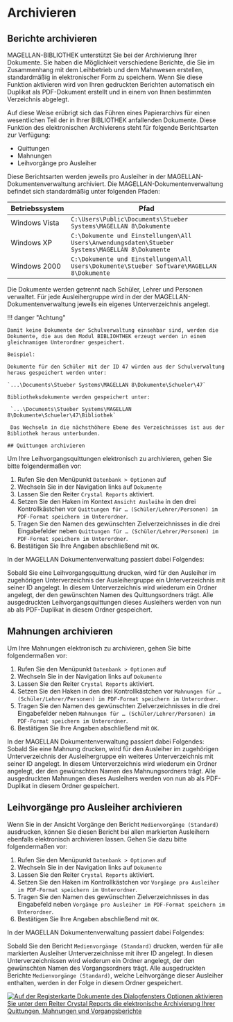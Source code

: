 # Archivieren

[1]:/assets/images/bibliothek/archiv01.png

## Berichte archivieren

MAGELLAN-BIBLIOTHEK unterstützt Sie bei der Archivierung Ihrer Dokumente. Sie haben die Möglichkeit verschiedene Berichte, die Sie im Zusammenhang mit dem Leihbetrieb und dem Mahnwesen erstellen, standardmäßig in elektronischer Form zu speichern. Wenn Sie diese Funktion aktivieren wird von Ihren gedruckten Berichten automatisch ein Duplikat als PDF-Dokument erstellt und in einem von Ihnen bestimmten Verzeichnis abgelegt.

Auf diese Weise erübrigt sich das Führen eines Papierarchivs für einen wesentlichen Teil der in Ihrer BIBLIOTHEK anfallenden Dokumente.
Diese Funktion des elektronischen Archivierens steht für folgende Berichtsarten zur Verfügung:

* Quittungen
* Mahnungen
* Leihvorgänge pro Ausleiher

Diese Berichtsarten werden jeweils pro Ausleiher in der MAGELLAN-Dokumentenverwaltung archiviert. Die MAGELLAN-Dokumentenverwaltung befindet sich standardmäßig unter folgenden Pfaden:

| Betriebssystem | Pfad                                                  |
| -------------- |------------------------------------------- |
| Windows Vista  | `C:\Users\Public\Documents\Stueber Systems\MAGELLAN 8\Dokumente`                                |
| Windows XP     | `C:\Dokumente und Einstellungen\All Users\Anwendungsdaten\Stueber Systems\MAGELLAN 8\Dokumente` |
| Windows 2000   | `C:\Dokumente und Einstellungen\All Users\Dokumente\Stueber Software\MAGELLAN 8\Dokumente`         |

Die Dokumente werden getrennt nach Schüler, Lehrer und Personen verwaltet. Für jede Ausleihergruppe wird in der der MAGELLAN-Dokumentenverwaltung jeweils ein eigenes Unterverzeichnis angelegt.


!!! danger "Achtung"

    Damit keine Dokumente der Schulverwaltung einsehbar sind, werden die Dokumente, die aus dem Modul BIBLIOHTHEK erzeugt werden in einem gleichnamigen Unterordner gespeichert. 

    Beispiel: 
    
    Dokumente für den Schüler mit der ID 47 würden aus der Schulverwaltung heraus gespeichert werden unter:
    
    `...\Documents\Stueber Systems\MAGELLAN 8\Dokumente\Schueler\47`

    Bibliotheksdokumente werden gespeichert unter:

     `...\Documents\Stueber Systems\MAGELLAN 8\Dokumente\Schueler\47\Bibliothek`
     
     Das Wechseln in die nächsthöhere Ebene des Verzeichnisses ist aus der Bibliothek heraus unterbunden.
    
    ## Quittungen archivieren

Um Ihre Leihvorgangsquittungen elektronisch zu archivieren, gehen Sie bitte folgendermaßen vor:

1. Rufen Sie den Menüpunkt `Datenbank > Optionen` auf
2. Wechseln Sie in der Navigation links auf `Dokumente`
3. Lassen Sie den Reiter `Crystal Reports` aktiviert.
4. Setzen Sie den Haken im Kontext `Ansicht Ausleihe` in den drei Kontrollkästchen vor `Quittungen für … (Schüler/Lehrer/Personen) im PDF-Format speichern im Unterordner`.
5. Tragen Sie den Namen des gewünschten Zielverzeichnisses in die drei Eingabefelder neben `Quittungen für … (Schüler/Lehrer/Personen) im PDF-Format speichern im Unterordner`.
6. Bestätigen Sie Ihre Angaben abschließend mit `OK`.

In der MAGELLAN Dokumentenverwaltung passiert dabei Folgendes:

Sobald Sie eine Leihvorgangsquittung drucken, wird für den Ausleiher im zugehörigen Unterverzeichnis der Ausleihergruppe ein Unterverzeichnis mit seiner ID angelegt. In diesem Unterverzeichnis wird wiederum ein Ordner angelegt, der den gewünschten Namen des Quittungsordners trägt. Alle ausgedruckten Leihvorgangsquittungen dieses Ausleihers werden von nun ab als PDF-Duplikat in diesem Ordner gespeichert.

## Mahnungen archivieren

Um Ihre Mahnungen elektronisch zu archivieren, gehen Sie bitte folgendermaßen vor:

1. Rufen Sie den Menüpunkt `Datenbank > Optionen` auf
2. Wechseln Sie in der Navigation links auf `Dokumente`
3. Lassen Sie den Reiter `Crystal Reports` aktiviert.
4. Setzen Sie den Haken in den drei Kontrollkästchen vor `Mahnungen für … (Schüler/Lehrer/Personen) im PDF-Format speichern im Unterordner`.
5. Tragen Sie den Namen des gewünschten Zielverzeichnisses in die drei Eingabefelder neben `Mahnungen für … (Schüler/Lehrer/Personen) im PDF-Format speichern im Unterordner`.
6. Bestätigen Sie Ihre Angaben abschließend mit `OK`.

In der MAGELLAN Dokumentenverwaltung passiert dabei Folgendes:
Sobald Sie eine Mahnung drucken, wird für den Ausleiher im zugehörigen Unterverzeichnis der Ausleihergruppe ein weiteres Unterverzeichnis mit seiner ID angelegt. In diesem Unterverzeichnis wird wiederum ein Ordner angelegt, der den gewünschten Namen des Mahnungsordners trägt. Alle ausgedruckten Mahnungen dieses Ausleihers werden von nun ab als PDF-Duplikat in diesem Ordner gespeichert.

## Leihvorgänge pro Ausleiher archivieren

Wenn Sie in der Ansicht Vorgänge den Bericht `Medienvorgänge (Standard)` ausdrucken, können Sie diesen Bericht bei allen markierten Ausleihern ebenfalls elektronisch archivieren lassen. Gehen Sie dazu bitte folgendermaßen vor:

1. Rufen Sie den Menüpunkt `Datenbank > Optionen` auf
2. Wechseln Sie in der Navigation links auf `Dokumente`
3. Lassen Sie den Reiter `Crystal Reports` aktiviert.
4. Setzen Sie den Haken im Kontrollkästchen vor `Vorgänge pro Ausleiher im PDF-Format speichern im Unterordner`.
5. Tragen Sie den Namen des gewünschten Zielverzeichnisses in das Eingabefeld neben `Vorgänge pro Ausleiher im PDF-Format speichern im Unterordner`.
6. Bestätigen Sie Ihre Angaben abschließend mit `OK`.

In der MAGELLAN Dokumentenverwaltung passiert dabei Folgendes:

Sobald Sie den Bericht `Medienvorgänge (Standard)` drucken, werden für alle markierten Ausleiher Unterverzeichnisse mit ihrer ID angelegt. In diesen Unterverzeichnissen wird wiederum ein Ordner angelegt, der den gewünschten Namen des Vorgangsordners trägt. Alle ausgedruckten Berichte `Medienvorgänge (Standard)`, welche Leihvorgänge dieser Ausleiher enthalten, werden in der Folge in diesem Ordner gespeichert.

[![Auf der Registerkarte `Dokumente` des Dialogfensters `Optionen` aktivieren Sie unter dem Reiter `Crystal Reports` die elektronische Archivierung Ihrer Quittungen, Mahnungen und Vorgangsberichte ][1]][1]
